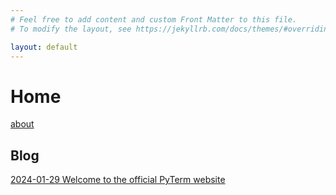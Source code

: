 ```yaml
---
# Feel free to add content and custom Front Matter to this file.
# To modify the layout, see https://jekyllrb.com/docs/themes/#overriding-theme-defaults

layout: default
---
```


# Home

[about](/about)

## Blog

[2024-01-29 Welcome to the official PyTerm website](/Welcome)
